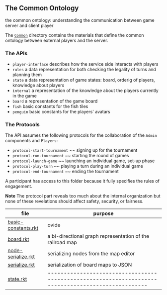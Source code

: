 ## The Common Ontology

the common ontology: understanding the communication between game server and client player

The [`Common`](Common/) directory contains the materials that define
the common ontology between external players and the server.

### The APIs

- `player-interface` describes how the service side interacts with players 
- `rules` a data representation for both checking the legality of turns and planning them
- `state` a data representation of game states: board, orderig of players, knowledge about players 
- `internal` a representation of the knowledge about the players currently in the game 
- `board` a representation of the game board
- `fish` basic constants for the fish tiles
- `penguin` basic constants for the players' avatars 

### The Protocols 

The API assumes the following protocols for the collaboration of the
`Admin` components and `Players`:

- `protocol-start-tournament` ~~ signing up for the tournament
- `protocol-run-tournament` ~~ starting  the round of games 
- `protocol-launch-game` ~~ launching an individual game, set-up phase 
- `protocol-play-turn` ~~ playing a turn during an individual game
- `protocol-end-tournament` ~~ ending the tournament 

A participant has access to this folder because it fully specifies the
rules of engagement.

**Note** The protocol part reveals too much about the internal
organization but none of these revelations should affect safety,
security, or fairness.

| file | purpose |
|--------------------- | ------- |
| [basic-constants.rkt](basic-constants.rkt) | ovide | 
| [board.rkt](board.rkt) | a bi-directional graph representation of the railroad map | 
| [node-serialize.rkt](node-serialize.rkt) | serializing nodes from the map editor | 
| [serialize.rkt](serialize.rkt) | serialization of board maps to JSON | 
| [state.rkt](state.rkt) | --------------------------------------------------------------------------------------------------- | 

